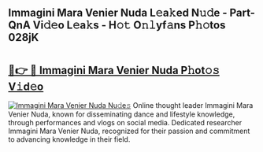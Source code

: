 ## Immagini Mara Venier Nuda L𝚎a𝚔ed N𝚞𝚍e - Part-QnA Vi𝚍𝚎o L𝚎a𝚔s - H𝚘𝚝 O𝚗𝚕yf𝚊ns P𝚑𝚘tos 028jK

# <h2><a href="http://kff0nhk.oniu.top/?m=Immagini+Mara+Venier+Nuda">🔗👉 🔴 Immagini Mara Venier Nuda P𝚑ot𝚘𝚜 V𝚒d𝚎o</a></h2>

[![Immagini Mara Venier Nuda Nu𝚍e𝚜](https://i.imgur.com/0qMVB7G.gif)](http://kff0nhk.oniu.top/?m=Immagini+Mara+Venier+Nuda)
Online thought leader Immagini Mara Venier Nuda, known for disseminating dance and lifestyle knowledge, through performances and vlogs on social media. Dedicated researcher Immagini Mara Venier Nuda, recognized for their passion and commitment to advancing knowledge in their field.  
